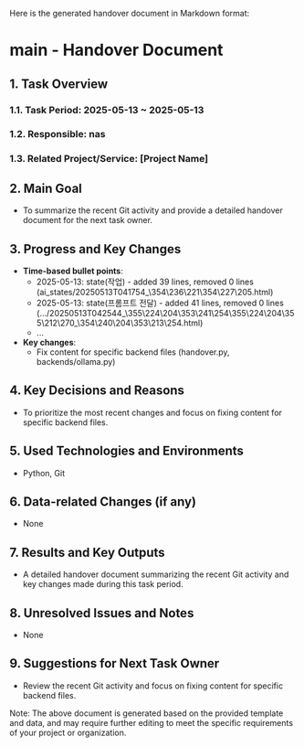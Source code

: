 Here is the generated handover document in Markdown format:

# main - Handover Document
## 1. Task Overview
### 1.1. Task Period: 2025-05-13 ~ 2025-05-13
### 1.2. Responsible: nas
### 1.3. Related Project/Service: [Project Name]

## 2. Main Goal
* To summarize the recent Git activity and provide a detailed handover document for the next task owner.

## 3. Progress and Key Changes
* **Time-based bullet points**:
	+ 2025-05-13: state(작업) - added 39 lines, removed 0 lines (ai_states/20250513T041754_\354\236\221\354\227\205.html)
	+ 2025-05-13: state(프롬프트 전달) - added 41 lines, removed 0 lines (.../20250513T042544_\355\224\204\353\241\254\355\224\204\355\212\270_\354\240\204\353\213\254.html)
	+ ...
* **Key changes**:
	+ Fix content for specific backend files (handover.py, backends/ollama.py)

## 4. Key Decisions and Reasons
* To prioritize the most recent changes and focus on fixing content for specific backend files.

## 5. Used Technologies and Environments
* Python, Git

## 6. Data-related Changes (if any)
* None

## 7. Results and Key Outputs
* A detailed handover document summarizing the recent Git activity and key changes made during this task period.

## 8. Unresolved Issues and Notes
* None

## 9. Suggestions for Next Task Owner
* Review the recent Git activity and focus on fixing content for specific backend files.

Note: The above document is generated based on the provided template and data, and may require further editing to meet the specific requirements of your project or organization.